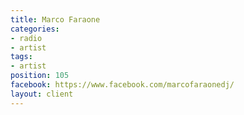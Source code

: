```yaml
---
title: Marco Faraone
categories:
- radio
- artist
tags:
- artist
position: 105
facebook: https://www.facebook.com/marcofaraonedj/
layout: client
---
```


